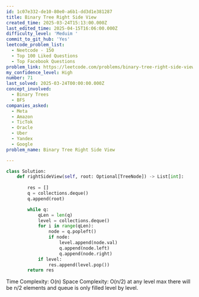 ```yaml
---
id: 1c07e332-de10-80e0-a6b1-dd3d1e381287
title: Binary Tree Right Side View
created_time: 2025-03-24T15:13:00.000Z
last_edited_time: 2025-04-15T16:06:00.000Z
difficulty_level: 'Meduim '
commit_to_git_hub: 'Yes'
leetcode_problem_list:
  - Neetcode - 150
  - Top 100 Liked Questions
  - Top Facebook Questions
problem_link: https://leetcode.com/problems/binary-tree-right-side-view/description/
my_confidence_level: High
number: 71
last_solved: 2025-03-24T00:00:00.000Z
concept_involved:
  - Binary Trees
  - BFS
companies_asked:
  - Meta
  - Amazon
  - TicTok
  - Oracle
  - Uber
  - Yandex
  - Google
problem_name: Binary Tree Right Side View

---
```


```python
class Solution:
    def rightSideView(self, root: Optional[TreeNode]) -> List[int]:
        
        res = []
        q = collections.deque()
        q.append(root)

        while q: 
            qLen = len(q)
            level = collections.deque()
            for i in range(qLen): 
                node = q.popleft()
                if node: 
                    level.append(node.val)
                    q.append(node.left)
                    q.append(node.right)
            if level: 
                res.append(level.pop())
        return res
```

Time Complexity: O(n)
Space Complexity: O(n/2) at any level max there will be n/2 elements and queue is only filled level by level.
